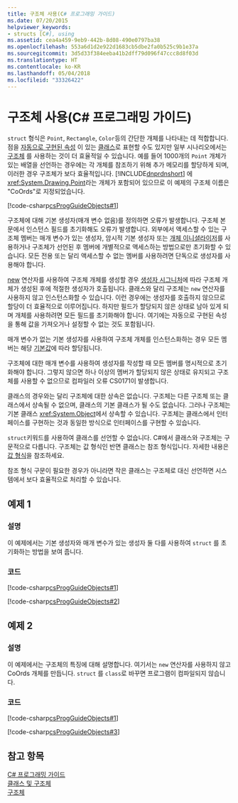 ```yaml
---
title: 구조체 사용(C# 프로그래밍 가이드)
ms.date: 07/20/2015
helpviewer_keywords:
- structs [C#], using
ms.assetid: cea4a459-9eb9-442b-8d08-490e0797ba38
ms.openlocfilehash: 553a6d1d2e922d1683cb5dbe2fa0b525c9b1e37a
ms.sourcegitcommit: 3d5d33f384eeba41b2dff79d096f47ccc8d8f03d
ms.translationtype: HT
ms.contentlocale: ko-KR
ms.lasthandoff: 05/04/2018
ms.locfileid: "33326422"
---
```

# <a name="using-structs-c-programming-guide"></a>구조체 사용(C# 프로그래밍 가이드)
`struct` 형식은 `Point`, `Rectangle`, `Color`등의 간단한 개체를 나타내는 데 적합합니다. 점을 [자동으로 구현된 속성](../../../csharp/language-reference/keywords/class.md) 이 있는 [클래스](../../../csharp/programming-guide/classes-and-structs/auto-implemented-properties.md)로 표현할 수도 있지만 일부 시나리오에서는 [구조체](../../../csharp/language-reference/keywords/struct.md) 를 사용하는 것이 더 효율적일 수 있습니다. 예를 들어 1000개의 `Point` 개체가 있는 배열을 선언하는 경우에는 각 개체를 참조하기 위해 추가 메모리를 할당하게 되며, 이러한 경우 구조체가 보다 효율적입니다. [!INCLUDE[dnprdnshort](~/includes/dnprdnshort-md.md)] 에 <xref:System.Drawing.Point>라는 개체가 포함되어 있으므로 이 예제의 구조체 이름은 "CoOrds"로 지정되었습니다.  
  
 [!code-csharp[csProgGuideObjects#1](../../../csharp/programming-guide/classes-and-structs/codesnippet/CSharp/using-structs_1.cs)]  
  
 구조체에 대해 기본 생성자(매개 변수 없음)를 정의하면 오류가 발생합니다. 구조체 본문에서 인스턴스 필드를 초기화해도 오류가 발생합니다. 외부에서 액세스할 수 있는 구조체 멤버는 매개 변수가 있는 생성자, 암시적 기본 생성자 또는 [개체 이니셜라이저](../../../csharp/programming-guide/classes-and-structs/object-and-collection-initializers.md)를 사용하거나 구조체가 선언된 후 멤버에 개별적으로 액세스하는 방법으로만 초기화할 수 있습니다. 모든 전용 또는 달리 액세스할 수 없는 멤버를 사용하려면 단독으로 생성자를 사용해야 합니다.
  
 [new](../../../csharp/language-reference/keywords/new.md) 연산자를 사용하여 구조체 개체를 생성할 경우 [생성자 시그니처](../../../csharp/programming-guide/classes-and-structs/constructors.md#constructor-syntax)에 따라 구조체 개체가 생성된 후에 적절한 생성자가 호출됩니다. 클래스와 달리 구조체는 `new` 연산자를 사용하지 않고 인스턴스화할 수 있습니다. 이런 경우에는 생성자를 호출하지 않으므로 할당이 더 효율적으로 이루어집니다. 하지만 필드가 할당되지 않은 상태로 남아 있게 되며 개체를 사용하려면 모든 필드를 초기화해야 합니다. 여기에는 자동으로 구현된 속성을 통해 값을 가져오거나 설정할 수 없는 것도 포함됩니다.
 
 매개 변수가 없는 기본 생성자를 사용하여 구조체 개체를 인스턴스화하는 경우 모든 멤버는 해당 [기본값](../../../csharp/programming-guide/statements-expressions-operators/default-value-expressions.md)에 따라 할당됩니다.
  
 구조체에 대한 매개 변수를 사용하여 생성자를 작성할 때 모든 멤버를 명시적으로 초기화해야 합니다. 그렇지 않으면 하나 이상의 멤버가 할당되지 않은 상태로 유지되고 구조체를 사용할 수 없으므로 컴파일러 오류 CS0171이 발생합니다.  
  
 클래스의 경우와는 달리 구조체에 대한 상속은 없습니다. 구조체는 다른 구조체 또는 클래스에서 상속될 수 없으며, 클래스의 기본 클래스가 될 수도 없습니다. 그러나 구조체는 기본 클래스 <xref:System.Object>에서 상속할 수 있습니다. 구조체는 클래스에서 인터페이스를 구현하는 것과 동일한 방식으로 인터페이스를 구현할 수 있습니다.  
  
 `struct`키워드를 사용하여 클래스를 선언할 수 없습니다. C#에서 클래스와 구조체는 구문적으로 다릅니다. 구조체는 값 형식인 반면 클래스는 참조 형식입니다. 자세한 내용은 [값 형식](../../../csharp/language-reference/keywords/value-types.md)을 참조하세요.  
  
 참조 형식 구문이 필요한 경우가 아니라면 작은 클래스는 구조체로 대신 선언하면 시스템에서 보다 효율적으로 처리할 수 있습니다.  
  
## <a name="example-1"></a>예제 1  
  
### <a name="description"></a>설명  
 이 예제에서는 기본 생성자와 매개 변수가 있는 생성자 둘 다를 사용하여 `struct` 를 초기화하는 방법을 보여 줍니다.  
  
### <a name="code"></a>코드  
 [!code-csharp[csProgGuideObjects#1](../../../csharp/programming-guide/classes-and-structs/codesnippet/CSharp/using-structs_1.cs)]  
  
 [!code-csharp[csProgGuideObjects#2](../../../csharp/programming-guide/classes-and-structs/codesnippet/CSharp/using-structs_2.cs)]  
  
## <a name="example-2"></a>예제 2  
  
### <a name="description"></a>설명  
 이 예제에서는 구조체의 특징에 대해 설명합니다. 여기서는 `new` 연산자를 사용하지 않고 CoOrds 개체를 만듭니다. `struct` 를 `class`로 바꾸면 프로그램이 컴파일되지 않습니다.  
  
### <a name="code"></a>코드  
 [!code-csharp[csProgGuideObjects#1](../../../csharp/programming-guide/classes-and-structs/codesnippet/CSharp/using-structs_1.cs)]  
  
 [!code-csharp[csProgGuideObjects#3](../../../csharp/programming-guide/classes-and-structs/codesnippet/CSharp/using-structs_3.cs)]  
  
## <a name="see-also"></a>참고 항목  
 [C# 프로그래밍 가이드](../../../csharp/programming-guide/index.md)  
 [클래스 및 구조체](../../../csharp/programming-guide/classes-and-structs/index.md)  
 [구조체](../../../csharp/programming-guide/classes-and-structs/structs.md)
